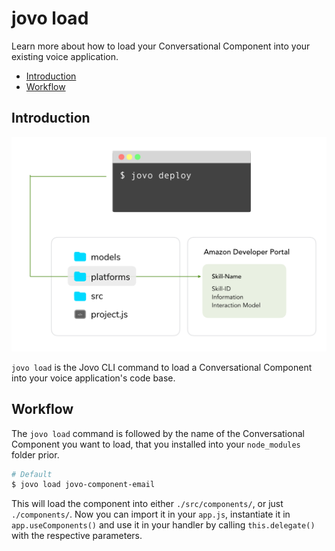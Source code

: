 # jovo load

Learn more about how to load your Conversational Component into your existing voice application.

* [Introduction](#introduction)
* [Workflow](#workflow)

## Introduction

![jovo load <component>](../../img/jovo-deploy.png "jovo load <component>")


`jovo load` is the Jovo CLI command to load a Conversational Component into your voice application's code base.

## Workflow

The `jovo load` command is followed by the name of the Conversational Component you want to load, that you installed into your `node_modules` folder prior.

```sh
# Default
$ jovo load jovo-component-email
```

This will load the component into either `./src/components/`, or just `./components/`. Now you can import it in your `app.js`, instantiate it in `app.useComponents()` and use it in your handler by calling `this.delegate()` with the respective parameters. 

<!--[metadata]: {"description": "Learn more about how to load your Conversational Component into your voice application.",
                "route": "cli/load"}-->

